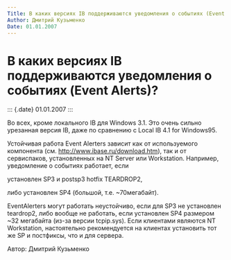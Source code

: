 ```yaml
---
Title: В каких версиях IB поддерживаются уведомления о событиях (Event Alerts)?
Author: Дмитрий Кузьменко
Date: 01.01.2007
---
```



В каких версиях IB поддерживаются уведомления о событиях (Event Alerts)?
========================================================================

::: {.date}
01.01.2007
:::

Во всех, кроме локального IB для Windows 3.1. Это очень сильно урезанная
версия IB, даже по сравнению с Local IB 4.1 for Windows95.

Устойчивая работа Event Alerters зависит как от используемого компонента
(см. http://www.ibase.ru/download.htm), так и от сервиспаков, установленных на
NT Server или Workstation. Например, уведомление о событиях работает,
если

установлен SP3 и postsp3 hotfix TEARDROP2,

либо установлен SP4 (большой, т.е. ~70мегабайт).

EventAlerters могут работать неустойчиво, если для SP3 не установлен
teardrop2, либо вообще не работать, если установлен SP4 размером ~32
мегабайта (из-за версии tcpip.sys). Если клиентами являются NT
Workstation, настоятельно рекомендуется на клиентах установить тот же SP
и постфиксы, что и для сервера.

Автор: Дмитрий Кузьменко
